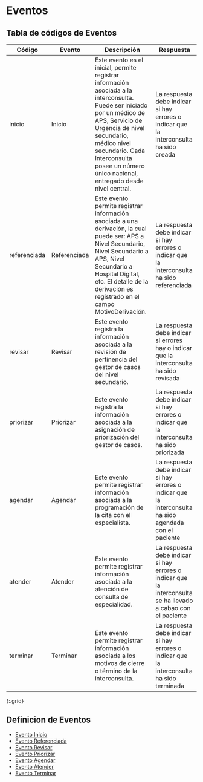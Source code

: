 # Eventos

## Tabla de códigos de Eventos

| Código | Evento| Descripción | Respuesta |
|--------|-------|-------------|-----------|
| inicio | Inicio | Este evento es el inicial, permite registrar información asociada a la interconsulta. Puede ser iniciado por un médico de APS, Servicio de Urgencia de nivel secundario, médico nivel secundario. Cada Interconsulta posee un número único nacional, entregado desde nivel central. | La respuesta debe indicar si hay errores o indicar que la interconsulta ha sido creada |
| referenciada | Referenciada | Este evento permite registrar información asociada a una derivación, la cual puede ser: APS a Nivel Secundario, Nivel Secundario a APS, Nivel Secundario a Hospital Digital, etc. El detalle de la derivación es registrado en el campo MotivoDerivación. | La respuesta debe indicar si hay errores o indicar que la interconsulta ha sido referenciada |
| revisar | Revisar | Este evento registra la información asociada a la revisión de pertinencia del gestor de casos del nivel secundario. | La respuesta debe indicar si errores hay o indicar que la interconsulta ha sido revisada |
| priorizar | Priorizar | Este evento registra la información asociada a la asignación de priorización del gestor de casos. | La respuesta debe indicar si hay errores o indicar que la interconsulta ha sido priorizada |
| agendar | Agendar | Este evento permite registrar información asociada a la programación de la cita con el especialista.| La respuesta debe indicar si hay errores o indicar que la interconsulta ha sido agendada con el paciente |
| atender | Atender | Este evento permite registrar información asociada a la atención de consulta de especialidad. | La respuesta debe indicar si hay errores o indicar que la interconsulta se ha llevado a cabao con el paciente |
| terminar | Terminar | Este evento permite registrar información asociada a los motivos de cierre o término de la interconsulta. | La respuesta debe indicar si hay errores o indicar que la interconsulta ha sido terminada |
{:.grid}

## Definicion de Eventos

* [Evento Inicio](EventoInicio.html)
* [Evento Referenciada](EventoReferenciada.html)
* [Evento Revisar](EventoRevisar.html)
* [Evento Priorizar](EventoPriorizar.html)
* [Evento Agendar](EventoAgendar.html)
* [Evento Atender](EventoAtender.html)
* [Evento Terminar](EventoTerminar.html)

